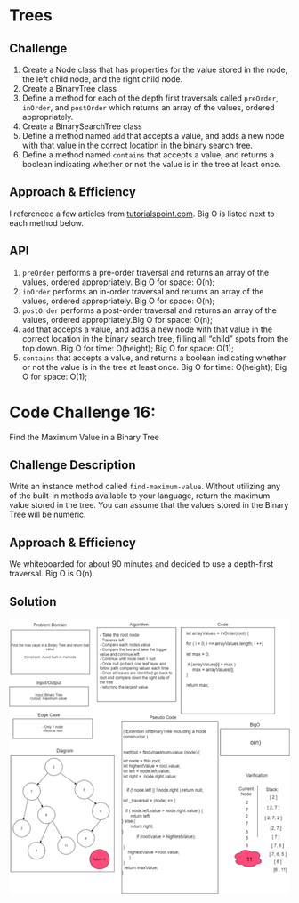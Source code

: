 # Trees

## Challenge
1. Create a Node class that has properties for the value stored in the node, the left child node, and the right child node. 
1. Create a BinaryTree class
1. Define a method for each of the depth first traversals called `preOrder`, `inOrder`, and `postOrder` which returns an array of the values, ordered appropriately.
1. Create a BinarySearchTree class
1. Define a method named `add` that accepts a value, and adds a new node with that value in the correct location in the binary search tree.
1. Define a method named `contains` that accepts a value, and returns a boolean indicating whether or not the value is in the tree at least once.

## Approach & Efficiency
I referenced a few articles from [tutorialspoint.com](https://www.tutorialspoint.com/In-order-traversal-in-Javascript-Tree). Big O is listed next to each method below.

## API
1. `preOrder` performs a pre-order traversal and returns an array of the values, ordered appropriately. Big O for space: O(n);
1. `inOrder` performs an in-order traversal and returns an array of the values, ordered appropriately. Big O for space: O(n);
1. `postOrder` performs a post-order traversal and returns an array of the values, ordered appropriately.Big O for space: O(n);
1. `add` that accepts a value, and adds a new node with that value in the correct location in the binary search tree, filling all “child” spots from the top down. Big O for time: O(height); Big O for space: O(1);
1. `contains` that accepts a value, and returns a boolean indicating whether or not the value is in the tree at least once. Big O for time: O(height); Big O for space: O(1);

# Code Challenge 16: 
Find the Maximum Value in a Binary Tree

## Challenge Description
Write an instance method called `find-maximum-value`. Without utilizing any of the built-in methods available to your language, return the maximum value stored in the tree. You can assume that the values stored in the Binary Tree will be numeric.

## Approach & Efficiency
We whiteboarded for about 90 minutes and decided to use a depth-first traversal. Big O is O(n).

## Solution
![whiteboard](code-challenge16.png)